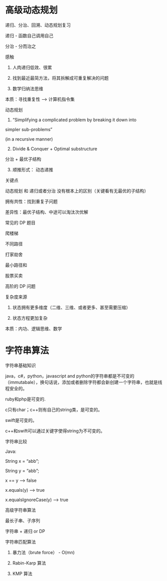 # 高级动态规划
递归、分治、回溯、动态规划复习

递归 - 函数自己调用自己

分治 - 分而治之

感触

1. 人肉递归低效、很累

2. 找到最近最简方法，将其拆解成可重复解决的问题

3. 数学归纳法思维

本质：寻找重复性  —> 计算机指令集

动态规划

1. “Simplifying a complicated problem by breaking it down into

simpler sub-problems”

(in a recursive manner)

2. Divide & Conquer + Optimal substructure

分治 + 最优子结构

3. 顺推形式： 动态递推

关键点

动态规划 和 递归或者分治 没有根本上的区别（关键看有无最优的子结构）

拥有共性：找到重复子问题

差异性：最优子结构、中途可以淘汰次优解

常见的 DP 题目

爬楼梯

不同路径

打家劫舍

最小路径和

股票买卖

高阶的 DP 问题

复杂度来源

1. 状态拥有更多维度（二维、三维、或者更多、甚至需要压缩）

2. 状态方程更加复杂

本质：内功、逻辑思维、数学

# 字符串算法
字符串基础知识

java，c#，python，javascript and python的字符串都是不可变的（immutabale），换句话说，添加或者删除字符都会新创建一个字符串，也就是线程安全的。

ruby和php是可变的.

c只有char；c++则有自己的string类，是可变的。

swift是可变的。

c++和swift可以通过关键字使得string为不可变的。

字符串比较

Java:

String x = “abb”;

String y = “abb”;

x == y —-> false

x.equals(y) —-> true

x.equalsIgnoreCase(y) —-> true

高级字符串算法

最长子串、子序列

字符串 + 递归 or DP

字符串匹配算法

1. 暴力法（brute force） - O(mn)

2. Rabin-Karp 算法

3. KMP 算法
